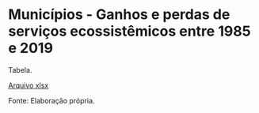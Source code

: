 # Municípios - Ganhos e perdas de serviços ecossistêmicos entre 1985 e 2019

Tabela.

[Arquivo xlsx](Municipios_ganhos_perdas.xlsx)

Fonte: Elaboração própria.
